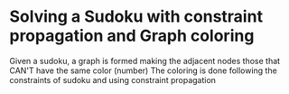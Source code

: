 # Solving a Sudoku with constraint propagation and Graph coloring
Given a sudoku, a graph is formed making the adjacent nodes those that CAN'T have the same color (number)
The coloring is done following the constraints of sudoku and using constraint propagation
